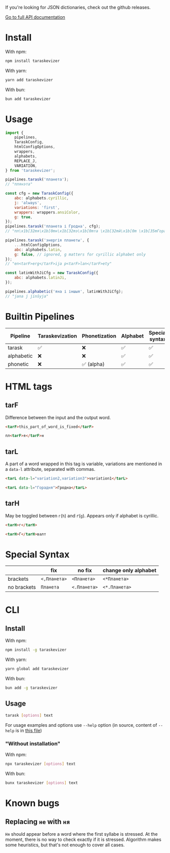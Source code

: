 If you're looking for JSON dictionaries, check out the github releases.

[Go to full API documentation](https://gooseob.github.io/taraskevizer/)

# Install

With npm:

```sh
npm install taraskevizer
```

With yarn:

```sh
yarn add taraskevizer
```

With bun:

```sh
bun add taraskevizer
```

# Usage

```js
import {
	pipelines,
	TaraskConfig,
	htmlConfigOptions,
	wrappers,
	alphabets,
	REPLACE_J,
	VARIATION,
} from 'taraskevizer';

pipelines.tarask('планета');
// "плянэта"

const cfg = new TaraskConfig({
	abc: alphabets.cyrillic,
	j: 'always',
	variations: 'first',
	wrappers: wrappers.ansiColor,
	g: true,
});
pipelines.tarask('планета і Гродна', cfg);
// "пл\x1b[32mя\x1b[0mн\x1b[32mэ\x1b[0mта \x1b[32mй\x1b[0m \x1b[35mГорадня\x1b[0m"

pipelines.tarask('энергія планеты', {
	...htmlConfigOptions,
	abc: alphabets.latin,
	g: false, // ignored, g matters for cyrillic alphabet only
});
// "en<tarF>erg</tarF>ija p<tarF>lan</tarF>ety"

const latinWithJiCfg = new TaraskConfig({
	abc: alphabets.latinJi,
});

pipelines.alphabetic('яна і іншыя', latinWithJiCfg);
// "jana j jinšyja"
```

# Builtin Pipelines

| Pipeline   | Taraskevization | Phonetization | Alphabet | Special syntax |
| ---------- | --------------- | ------------- | -------- | -------------- |
| tarask     | ✅              | ❌            | ✅       | ✅             |
| alphabetic | ❌              | ❌            | ✅       | ✅             |
| phonetic   | ❌              | ✅ (alpha)    | ✅       | ✅             |

# HTML tags

## tarF

Difference between the input and the output word.

```html
<tarF>this_part_of_word_is_fixed</tarF>

пл<tarF>я</tarF>н
```

## tarL

A part of a word wrapped in this tag is variable,
variations are mentioned in a `data-l` attribute,
separated with commas.

```html
<tarL data-l="variation2,variation3">variation1</tarL>

<tarL data-l="Горадня">Гродна</tarL>
```

## tarH

May be toggled between `г`(`h`) and `ґ`(`g`).
Appears only if alphabet is cyrillic.

```html
<tarH>г</tarH>

<tarH>Г</tarH>валт
```

# Special Syntax

|             | fix          | no fix       | change only alphabet |
| ----------- | ------------ | ------------ | -------------------- |
| brackets    | `<,Планета>` | `<Планета>`  | `<*Планета>`         |
| no brackets | `Планета`    | `<.Планета>` | `<*.Планета>`        |

# CLI

## Install

With npm:

```sh
npm install -g taraskevizer
```

With yarn:

```sh
yarn global add taraskevizer
```

With bun:

```sh
bun add -g taraskevizer
```

## Usage

```sh
tarask [options] text
```

For usage examples and options use `--help` option
(in source, content of `--help` is in [this file](./cli-help.txt))

### "Without installation"

With npm:

```sh
npx taraskevizer [options] text
```

With bun:

```sh
bunx taraskevizer [options] text
```

# Known bugs

## Replacing `не` with `ня`

`Ня` should appear before a word where the first syllabe is stressed.
At the moment, there is no way to check exactly if it is stressed.
Algorithm makes some heuristics, but that's not enough to cover all cases.
